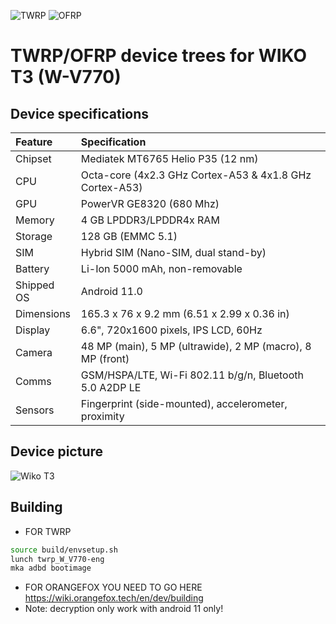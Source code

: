 ![TWRP](https://www.getdroidtips.com/wp-content/uploads/2017/03/Download-and-Install-TWRP-Recovery-3.3.0-0-on-Android.jpg "TWRP")
![OFRP](https://i.ibb.co/4WgF7pR/banner-2.png "OFRP")
# TWRP/OFRP device trees for WIKO T3 (W-V770)

## Device specifications

| Feature     | Specification
| :-----------|:-------------
| Chipset     | Mediatek MT6765 Helio P35 (12 nm)
| CPU         | Octa-core (4x2.3 GHz Cortex-A53 & 4x1.8 GHz Cortex-A53)
| GPU         | PowerVR GE8320 (680 Mhz)
| Memory      | 4 GB LPDDR3/LPDDR4x RAM
| Storage     | 128 GB (EMMC 5.1)
| SIM         | Hybrid SIM (Nano-SIM, dual stand-by)
| Battery     | Li-Ion 5000 mAh, non-removable
| Shipped OS  | Android 11.0
| Dimensions  | 165.3 x 76 x 9.2 mm (6.51 x 2.99 x 0.36 in)
| Display     | 6.6", 720x1600 pixels, IPS LCD, 60Hz
| Camera      | 48 MP (main), 5 MP (ultrawide), 2 MP (macro), 8 MP (front)
| Comms       | GSM/HSPA/LTE, Wi-Fi 802.11 b/g/n, Bluetooth 5.0 A2DP LE
| Sensors     | Fingerprint (side-mounted), accelerometer, proximity

## Device picture

![Wiko T3](https://icegames.co/image/cache/catalog/WIKO%20Smartphones/T03/Huawei-Wiko-T3-128gb-4-Ram-550x550.jpg)

## Building
- FOR TWRP
```bash
source build/envsetup.sh
lunch twrp_W_V770-eng
mka adbd bootimage
```
- FOR ORANGEFOX YOU NEED TO GO HERE https://wiki.orangefox.tech/en/dev/building
- Note: decryption only work with android 11 only!